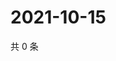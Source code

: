 # 2021-10-15

共 0 条

<!-- BEGIN -->
<!-- 最后更新时间 Fri Oct 15 2021 12:19:36 GMT+0800 (China Standard Time) -->

<!-- END -->
